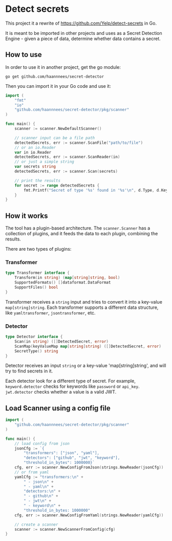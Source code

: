 # Detect secrets

This project it a rewrite of <https://github.com/Yelp/detect-secrets> in Go.

It is meant to be imported in other projects and uses as a Secret Detection Engine - given a piece of data, determine whether data contains a secret.

## How to use

In order to use it in another project, get the go module:

```shell
go get github.com/haannnees/secret-detector
```

Then you can import it in your Go code and use it:

```go
import (
    "fmt"
    "io"
    "github.com/haannnees/secret-detector/pkg/scanner"
)

func main() {
    scanner := scanner.NewDefaultScanner()

    // scanner input can be a file path
    detectedSecrets, err := scanner.ScanFile("path/to/file")
    // or an io.Reader
    var in io.Reader
    detectedSecrets, err := scanner.ScanReader(in)
    // or just a simple string
    var secrets string
    detectedSecrets, err := scanner.Scan(secrets)

    // print the results
    for secret := range detectedSecrets {
        fmt.Printf("Secret of type '%s' found in '%s'\n", d.Type, d.Key)
    }
}
```

## How it works

The tool has a plugin-based architecture. The `scanner.Scanner` has a collection of plugins, and it feeds the data to each plugin, combining the results.

There are two types of plugins:

### Transformer
```go
type Transformer interface {
    Transform(in string) (map[string]string, bool)
    SupportedFormats() []dataformat.DataFormat
    SupportFiles() bool
}
```
Transformer receives a `string` input and tries to convert it into a key-value `map[string]string`. Each transformer supports a different data structure, like `yamltransformer`, `jsontransformer`, etc.

### Detector
```go
type Detector interface {
    Scan(in string) ([]DetectedSecret, error)
    ScanMap(keyValueMap map[string]string) ([]DetectedSecret, error)
    SecretType() string
}
```
Detector receives an input `string` or a key-value 'map[string]string', and will try to find secrets in it.

Each detector look for a different type of secret.
For example, `keyword.detector` checks for keywords like `password` or `api_key`.
`jwt.detector` checks whether a value is a valid JWT.

## Load Scanner using a config file
```go
import (
    "github.com/haannnees/secret-detector/pkg/scanner"
)

func main() {
    // load config from json
    jsonCfg := `{
        "transformers": ["json", "yaml"],
        "detectors": ["github", "jwt", "keyword"],
        "threshold_in_bytes": 1000000}`
    cfg, err := scanner.NewConfigFromJson(strings.NewReader(jsonCfg))
    // or from yaml
    yamlCfg := "transformers:\n" +
        " - json\n" +
        " - yaml\n" +
        "detectors:\n" +
        " - github\n" +
        " - jwt\n" +
        " - keyword\n" +
        "threshold_in_bytes: 1000000"
    cfg, err := scanner.NewConfigFromYaml(strings.NewReader(yamlCfg))

	// create a scanner
    scanner := scanner.NewScannerFromConfig(cfg)
}
```